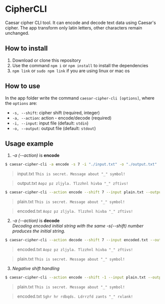 # CipherCLI

Caesar cipher CLI tool.
It can encode and decode text data using Caesar's cipher.
The app transform only latin letters, other characters remain unchanged.

## How to install

1. Download or clone this repository
2. Use the command `npm i` or `npm install` to install the dependencies
3. `npm link` or `sudo npm link` if you are using linux or mac os


## How to use

In the app folder write the command `caesar-cipher-cli [options]`, where the `options` are:

- `-s, --shift`: cipher shift (required, integer)
- `-a, --action`: action - encode/decode (required)
- `-i, --input`: input file (default: `stdin`)
- `-o, --output`: output file (default: `stdout`)

## Usage example

1. _-a (--action)_ is **encode**

```bash
$ caesar-cipher-cli -a encode -s 7 -i "./input.txt" -o "./output.txt"
```

> input.txt
> `This is secret. Message about "_" symbol!`

> output.txt
> `Aopz pz zljyla. Tlzzhnl hivba "_" zftivs!`

```bash
$ caesar-cipher-cli --action encode --shift 7 --input plain.txt --output encoded.txt
```

> plain.txt
> `This is secret. Message about "_" symbol!`

> encoded.txt
> `Aopz pz zljyla. Tlzzhnl hivba "_" zftivs!`

2. _-a (--action)_ is **decode**  
   _Decoding encoded initial string with the same -s(--shift) number produces the initial string._

```bash
$ caesar-cipher-cli --action decode --shift 7 --input encoded.txt --output plain.txt
```

> encoded.txt
> `Aopz pz zljyla. Tlzzhnl hivba "_" zftivs!`

> plain.txt
> `This is secret. Message about "_" symbol!`

3. _Negative shift handling_

```bash
$ caesar-cipher-cli --action encode --shift -1 --input plain.txt --output encoded.txt
```

> plain.txt
> `This is secret. Message about "_" symbol!`

> encoded.txt
> `Sghr hr rdbqds. Ldrrzfd zants "_" rxlank!`

